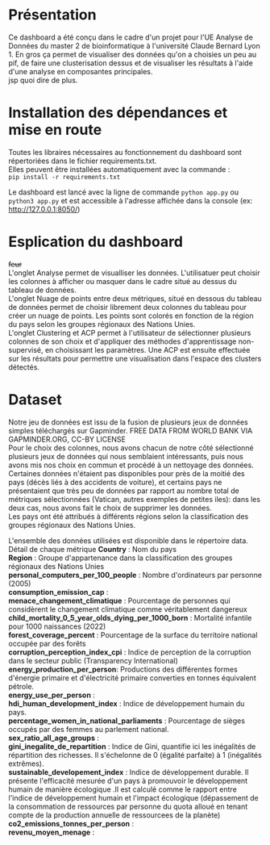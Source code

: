 # Présentation
Ce dashboard a été conçu dans le cadre d'un projet pour l'UE Analyse de Données du master 2 de bioinformatique à l'université Claude Bernard Lyon 1.
En gros ça permet de visualiser des données qu'on a choisies un peu au pif, de faire une clusterisation dessus et de visualiser les résultats à l'aide d'une analyse en composantes principales.  
jsp quoi dire de plus.  

# Installation des dépendances et mise en route
Toutes les libraires nécessaires au fonctionnement du dashboard sont répertoriées dans le fichier requirements.txt.  
Elles peuvent être installées automatiquement avec la commande :  
`pip install -r requirements.txt`

Le dashboard est lancé avec la ligne de commande `python app.py` ou `python3 app.py` et est accessible à l'adresse affichée dans la console (ex: http://127.0.0.1:8050/)

# Esplication du dashboard
~~feur~~  
L'onglet Analyse permet de visualliser les données. L'utilisatuer peut choisir les colonnes à afficher ou masquer dans le cadre situé au dessus du tableau de données.  
L'onglet Nuage de points entre deux métriques, situé en dessous du tableau de données permet de choisir librement deux colonnes du tableau pour créer un nuage de points. Les points sont colorés en fonction de la région du pays selon les groupes régionaux des Nations Unies.  
L'onglet Clustering et ACP permet à l'utilisateur de sélectionner plusieurs colonnes de son choix et d'appliquer des méthodes d'apprentissage non-supervisé, en choisissant les paramètres. Une ACP est ensuite effectuée sur les résultats pour permettre une visualisation dans l'espace des clusters détectés.  

# Dataset  
Notre jeu de données est issu de la fusion de plusieurs jeux de données simples téléchargés sur Gapminder.  FREE DATA FROM WORLD BANK VIA GAPMINDER.ORG, CC-BY LICENSE  
Pour le choix des colonnes, nous avons chacun de notre côté sélectionné plusieurs jeux de données qui nous semblaient intéressants, puis nous avons mis nos choix en commun et procédé à un nettoyage des données. Certaines données n'étaient pas disponibles pour près de la moitié des pays (décès liés à des accidents de voiture), et certains pays ne présentaient que très peu de données par rapport au nombre total de métriques sélectionnées (Vatican, autres exemples de petites iles): dans les deux cas, nous avons fait le choix de supprimer les données.  
Les pays ont été attribués à différents régions selon la classification des groupes régionaux des Nations Unies.

L'ensemble des données utilisées est disponible dans le répertoire data.  
Détail de chaque métrique
**Country** : Nom du pays  
**Region** : Groupe d'appartenance dans la classification des groupes régionaux des Nations Unies  
**personal_computers_per_100_people** : Nombre d'ordinateurs par personne (2005)  
**consumption_emission_cap** :  
**menace_changement_climatique** : Pourcentage de personnes qui considèrent le changement climatique comme véritablement dangereux  
**child_mortality_0_5_year_olds_dying_per_1000_born** : Mortalité infantile pour 1000 naissances (2022)  
**forest_coverage_percent** :  Pourcentage de la surface du territoire national occupée par des forêts  
**corruption_perception_index_cpi** :  Indice de perception de la corruption  dans le secteur public (Transparency International)  
**energy_production_per_person**: Productions des différentes formes d'énergie primaire et d'électricité primaire converties en tonnes équivalent pétrole.  
**energy_use_per_person** :  
**hdi_human_development_index** : Indice de développement humain du pays.  
**percentage_women_in_national_parliaments** : Pourcentage de sièges occupés par des femmes au parlement national.  
**sex_ratio_all_age_groups** :  
**gini_inegalite_de_repartition** : Indice de Gini, quantifie ici les inégalités de répartition des richesses. Il s'échelonne de 0 (égalité parfaite) à 1 (inégalités extrêmes).   
**sustainable_developement_index** : Indice de développement durable. Il présente l'efficacité mesurée d'un pays à promouvoir le développement humain de manière écologique .Il est calculé comme le rapport entre l'indice de développement humain et l'impact écologique (dépassement de la consommation de ressources par personne du quota alloué en tenant compte de la production annuelle de ressourcees de la planète)  
**co2_emissions_tonnes_per_person** :  
**revenu_moyen_menage** :  














